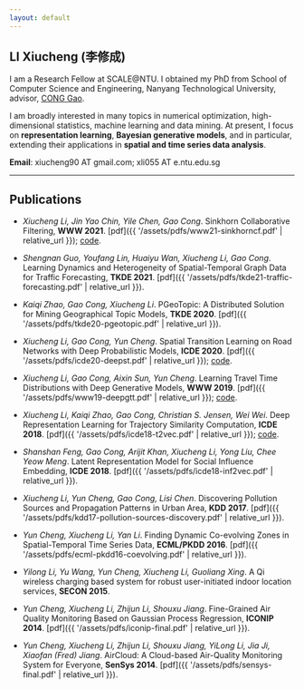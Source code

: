 ```yaml
---
layout: default
---
```


## LI Xiucheng (李修成)

I am a Research Fellow at SCALE@NTU. I obtained my PhD from School of Computer Science and Engineering, Nanyang Technological University, advisor, [CONG Gao](https://personal.ntu.edu.sg/gaocong).

I am broadly interested in many topics in numerical optimization, high-dimensional statistics, machine learning and data mining.  At present, I focus on **representation learning**, **Bayesian generative models**, and in particular, extending their applications in **spatial and time series data analysis**.

**Email**: xiucheng90 AT gmail.com; xli055 AT e.ntu.edu.sg

---

## Publications

- *Xiucheng Li, Jin Yao Chin, Yile Chen, Gao Cong*. Sinkhorn Collaborative Filtering, **WWW 2021**. [pdf]({{ '/assets/pdfs/www21-sinkhorncf.pdf' | relative_url }}); [code](https://github.com/boathit/sinkhorncf).

- *Shengnan Guo, Youfang Lin, Huaiyu Wan, Xiucheng Li, Gao Cong*. Learning Dynamics and Heterogeneity of Spatial-Temporal Graph Data for Traffic Forecasting, **TKDE 2021**. [pdf]({{ '/assets/pdfs/tkde21-traffic-forecasting.pdf' | relative_url }}).

- *Kaiqi Zhao, Gao Cong, Xiucheng Li*. PGeoTopic: A Distributed Solution for Mining Geographical Topic Models, **TKDE 2020**. [pdf]({{ '/assets/pdfs/tkde20-pgeotopic.pdf' | relative_url }}).

- *Xiucheng Li, Gao Cong, Yun Cheng*. Spatial Transition Learning on Road Networks with Deep Probabilistic Models, **ICDE 2020**. [pdf]({{ '/assets/pdfs/icde20-deepst.pdf' | relative_url }}); [code](https://github.com/boathit/deepst).

- *Xiucheng Li, Gao Cong, Aixin Sun, Yun Cheng*. Learning Travel Time Distributions with Deep Generative Models, **WWW 2019**. [pdf]({{ '/assets/pdfs/www19-deepgtt.pdf' | relative_url }}); [code](https://github.com/boathit/deepgtt).

- *Xiucheng Li, Kaiqi Zhao, Gao Cong, Christian S. Jensen, Wei Wei*. Deep Representation Learning for Trajectory Similarity Computation, **ICDE 2018**. [pdf]({{ '/assets/pdfs/icde18-t2vec.pdf' | relative_url }}); [code](https://github.com/boathit/t2vec). 

- *Shanshan Feng, Gao Cong, Arijit Khan, Xiucheng Li, Yong Liu, Chee Yeow Meng*. Latent Representation Model for Social Influence Embedding, **ICDE 2018**. [pdf]({{ '/assets/pdfs/icde18-inf2vec.pdf' | relative_url }}).

- *Xiucheng Li, Yun Cheng, Gao Cong, Lisi Chen*. Discovering Pollution Sources and Propagation Patterns in Urban Area, **KDD 2017**. [pdf]({{ '/assets/pdfs/kdd17-pollution-sources-discovery.pdf' | relative_url }}).

- *Yun Cheng, Xiucheng Li, Yan Li*. Finding Dynamic Co-evolving Zones in Spatial-Temporal Time Series Data, **ECML/PKDD 2016**. [pdf]({{ '/assets/pdfs/ecml-pkdd16-coevolving.pdf' | relative_url }}).

- *Yilong Li, Yu Wang, Yun Cheng, Xiucheng Li, Guoliang Xing*. A Qi wireless charging based system for robust user-initiated indoor location services, **SECON 2015**.

- *Yun Cheng, Xiucheng Li, Zhijun Li, Shouxu Jiang*. Fine-Grained Air Quality Monitoring Based on Gaussian Process Regression, **ICONIP 2014**. [pdf]({{ '/assets/pdfs/iconip-final.pdf' | relative_url }}).

- *Yun Cheng, Xiucheng Li, Zhijun Li, Shouxu Jiang, YiLong Li, Jia Ji, Xiaofan (Fred) Jiang*. AirCloud: A Cloud-based Air-Quality Monitoring System for Everyone, **SenSys 2014**. [pdf]({{ '/assets/pdfs/sensys-final.pdf' | relative_url }}).